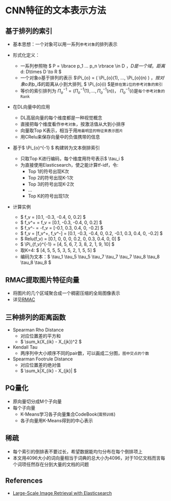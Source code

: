 # CNN特征的文本表示方法

## 基于排列的索引

* 基本思想：一个对象可以用一系列`参考对象`的排列表示
* 形式化定义：
	* 一系列参照物 $ P = \lbrace p_1 ... p_n \rbrace \in D $， D是一个域，距离$ d: D\times D \to R $
	* 一个对象o基于排列的表示 $\Pi_{o} = ( \Pi_{o}(1), ..., \Pi_{o}(n) ) $， 按对象o到$p_i$的距离从小到大排列,  $ \Pi_{o}(i) $是`排在第i位的参考对象的索引`
	* 等价的索引排列为 $\Pi_{o}^{-1} = ( \Pi_{o}^{-1}(1), ..., \Pi_{o}^{-1}(n) )$， $\Pi_{o}^{-1} (i)$是`每个参考对象的Rank`

* 在DL向量中的应用
	* DL高层向量的每个维度都是一种视觉概念
	* 直接把每个维度看作`参考对象`，按激活值从大到小排序
	* 向量取Top K表示，相当于用`用最明显的特征来表示图片`
	* 用CRelu来保存向量中的负值携带的信息

* 基于$ \Pi_{o}^{-1} $ 构建转为文本倒排索引
	* 只取Top K进行编码，每个维度用符号表示$ \tau_i $
	* 为直接使用Elasticsearch，使之能计算tf-idf，令:
		* Top 1的符号出现K次
		* Top 2的符号出现K-1次
		* Top 3的符号出现K-2次
		* ...
		* Top K的符号出现1次

* 计算实例
	* $ f_v = [0.1, -0.3, -0.4, 0, 0.2] $
	* $ f_v^+ = f_v = [0.1, -0.3, -0.4, 0, 0.2] $
	* $ f_v^- = -f_v = [-0.1, 0.3, 0.4, 0, -0.2] $
	* $ f_v = [f_v^+, f_v^-] = [0.1, -0.3, -0.4, 0, 0.2, -0.1, 0.3, 0.4, 0, -0.2] $
	* $ Relu(f_v) = [0.1, 0, 0, 0, 0.2, 0, 0.3, 0.4, 0, 0] $
	* $ \Pi_{f_v}^{-1} = [4, 5, 6, 7, 3, 8, 2, 1, 9, 10] $
	* 取K=4: $ [4, 5, 5, 5, 3, 5, 2, 1, 5, 5] $
	* 编码为文本：$ \tau_1 \tau_5 \tau_5 \tau_7 \tau_7 \tau_7 \tau_8 \tau_8 \tau_8 \tau_8 $

## RMAC提取图片特征向量

* 将图片的几个区域聚合成一个稠密压缩的全局图像表示
* 详见[RMAC](https://github.com/lixiyi/ImageRetrieval/blob/master/RMAC.md)

## 三种排列的距离函数

* Spearman Rho Distance
	* 对应位置差的平方和
	* $ \sum_k(X_{ik} - X_{jk})^2 $
* Kendall Tau
	* 两序列中大小顺序不同的pair数，可以画成二分图，`图中交点的个数`
* Spearman Footrule Distance
	* 对应位置差的绝对值
	* $ \sum_k|X_{ik} - X_{jk}| $

## PQ量化

* 原向量切分成M个子向量
* 每个子向量
	* K-Means学习各子向量集合CodeBook(`需预训练`)
	* 各子向量用K-Means得到的中心表示

## 稀疏

* 每个索引的倒排表不要过长，希望数据能均匀分布在每个倒排项上
* 本文用4096大小的词向量相当于词典的总大小为4096，对于10亿文档而言每个词项任然存在分到大量的文档的问题

## References

* [Large-Scale Image Retrieval with Elasticsearch](http://www.nmis.isti.cnr.it/falchi/Draft/2018-SIGIR.pdf)







